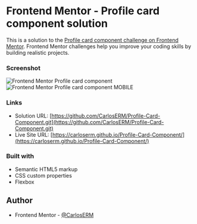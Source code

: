 # Frontend Mentor - Profile card component solution

This is a solution to the [Profile card component challenge on Frontend Mentor](https://www.frontendmentor.io/challenges/profile-card-component-cfArpWshJ). Frontend Mentor challenges help you improve your coding skills by building realistic projects. 

### Screenshot

![Frontend Mentor Profile card component](https://user-images.githubusercontent.com/74724103/115027097-a926a880-9e99-11eb-9fb5-bacf24e2b32f.png)
![Frontend Mentor Profile card component MOBILE](https://user-images.githubusercontent.com/74724103/115027126-b2177a00-9e99-11eb-9185-6551ee8d9f45.png)



### Links

- Solution URL: [https://github.com/CarlosERM/Profile-Card-Component.git](https://github.com/CarlosERM/Profile-Card-Component.git)
- Live Site URL: [https://carloserm.github.io/Profile-Card-Component/](https://carloserm.github.io/Profile-Card-Component/)


### Built with

- Semantic HTML5 markup
- CSS custom properties
- Flexbox

## Author

- Frontend Mentor - [@CarlosERM](https://www.frontendmentor.io/profile/CarlosERM)



